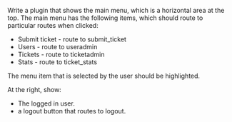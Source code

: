 Write a plugin that shows the main menu, which is a horizontal area at the top.  The main menu has the following items, which should route to particular routes when clicked:

- Submit ticket - route to submit_ticket
- Users - route to useradmin
- Tickets - route to ticketadmin
- Stats - route to ticket_stats

The menu item that is selected by the user should be highlighted.

At the right, show:

- The logged in user.
- a logout button that routes to logout.  
